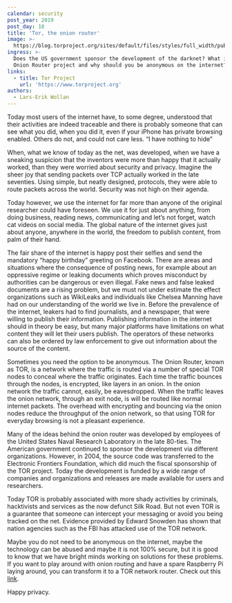 ```yaml
---
calendar: security
post_year: 2019
post_day: 18
title: 'Tor, the onion router'
image: >-
  https://blog.torproject.org/sites/default/files/styles/full_width/public/image/tor-logo-blog_8.png?itok=bjhBDNPc
ingress: >-
  Does the US government sponsor the development of the darknet? What is The
  Onion Router project and why should you be anonymous on the internet?
links:
  - title: Tor Project
    url: 'https://www.torproject.org'
authors:
  - Lars-Erik Wollan
---
```

Today most users of the internet have, to some degree, understood that their activities are indeed traceable and there is probably someone that can see what you did, when you did it, even if your iPhone has private browsing enabled. Others do not, and could not care less. “I have nothing to hide”

When, what we know of today as the net, was developed, when we have a sneaking suspicion that the inventors were more than happy that it actually worked, than they were worried about security and privacy. Imagine the sheer joy that sending packets over TCP actually worked in the late seventies. Using simple, but neatly designed, protocols, they were able to route packets across the world. Security was not high on their agenda.

Today however, we use the internet for far more than anyone of the original researcher could have foreseen. We use it for just about anything, from doing business, reading news, communicating and let’s not forget, watch cat videos on social media. The global nature of the internet gives just about anyone, anywhere in the world, the freedom to publish content, from palm of their hand.

The fair share of the internet is happy post their selfies and send the mandatory “happy birthday” greeting on Facebook. There are areas and situations where the consequence of posting news, for example about an oppressive regime or leaking documents which proves misconduct by authorities can be dangerous or even illegal. Fake news and false leaked documents are a rising problem, but we must not under estimate the effect organizations such as WikiLeaks and individuals like Chelsea Manning have had on our understanding of the world we live in. Before the prevalence of the internet, leakers had to find journalists, and a newspaper, that were willing to publish their information. Publishing information in the internet should in theory be easy, but many major platforms have limitations on what content they will let their users publish. The operators of these networks can also be ordered by law enforcement to give out information about the source of the content.

Sometimes you need the option to be anonymous. The Onion Router, known as TOR, is a network where the traffic is routed via a number of special TOR nodes to conceal where the traffic originates. Each time the traffic bounces through the nodes, is encrypted, like layers in an onion. In the onion network the traffic cannot, easily, be eavesdropped. When the traffic leaves the onion network, through an exit node, is will be routed like normal internet packets. The overhead with encrypting and bouncing via the onion nodes reduce the throughput of the onion network, so that using TOR for everyday browsing is not a pleasant experience.

Many of the ideas behind the onion router was developed by employees of the United States Naval Research Laboratory in the late 80-ties. The American government continued to sponsor the development via different organizations. However, in 2004, the source code was transferred to the Electronic Frontiers Foundation, which did much the fiscal sponsorship of the TOR project. Today the development is funded by a wide range of companies and organizations and releases are made available for users and researchers.

Today TOR is probably associated with more shady activities by criminals, hacktivists and services as the now defunct Silk Road. But not even TOR is a guarantee that someone can intercept your messaging or avoid you being tracked on the net. Evidence provided by Edward Snowden has shown that nation agencies such as the FBI has attacked use of the TOR network.

Maybe you do not need to be anonymous on the internet, maybe the technology can be abused and maybe it is not 100% secure, but it is good to know that we have bright minds working on solutions for these problems. If you want to play around with onion routing and have a spare Raspberry Pi laying around, you can transform it to a TOR network router. Check out this [link](https://twit.tv/shows/know-how/episodes/301?autostart=false).

Happy privacy.
